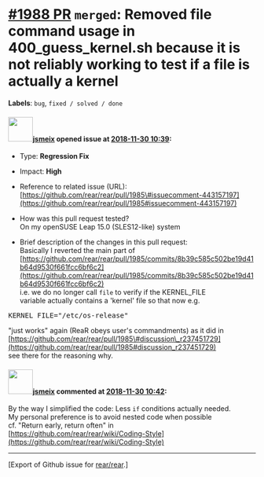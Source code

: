 [\#1988 PR](https://github.com/rear/rear/pull/1988) `merged`: Removed file command usage in 400\_guess\_kernel.sh because it is not reliably working to test if a file is actually a kernel
===========================================================================================================================================================================================

**Labels**: `bug`, `fixed / solved / done`

#### <img src="https://avatars.githubusercontent.com/u/1788608?u=925fc54e2ce01551392622446ece427f51e2f0ce&v=4" width="50">[jsmeix](https://github.com/jsmeix) opened issue at [2018-11-30 10:39](https://github.com/rear/rear/pull/1988):

-   Type: **Regression Fix**

-   Impact: **High**

-   Reference to related issue (URL):  
    [https://github.com/rear/rear/pull/1985\#issuecomment-443157197](https://github.com/rear/rear/pull/1985#issuecomment-443157197)

-   How was this pull request tested?  
    On my openSUSE Leap 15.0 (SLES12-like) system

-   Brief description of the changes in this pull request:  
    Basically I reverted the main part of  
    [https://github.com/rear/rear/pull/1985/commits/8b39c585c502be19d41b64d9530f661fcc6bf6c2](https://github.com/rear/rear/pull/1985/commits/8b39c585c502be19d41b64d9530f661fcc6bf6c2)  
    i.e. we do no longer call `file` to verify if the KERNEL\_FILE  
    variable actually contains a 'kernel' file so that now e.g.

<pre>
KERNEL_FILE="/etc/os-release"
</pre>

"just works" again (ReaR obeys user's commandments) as it did in  
[https://github.com/rear/rear/pull/1985\#discussion\_r237451729](https://github.com/rear/rear/pull/1985#discussion_r237451729)  
see there for the reasoning why.

#### <img src="https://avatars.githubusercontent.com/u/1788608?u=925fc54e2ce01551392622446ece427f51e2f0ce&v=4" width="50">[jsmeix](https://github.com/jsmeix) commented at [2018-11-30 10:42](https://github.com/rear/rear/pull/1988#issuecomment-443164265):

By the way I simplified the code: Less `if` conditions actually
needed.  
My personal preference is to avoid nested code when possible  
cf. "Return early, return often" in  
[https://github.com/rear/rear/wiki/Coding-Style](https://github.com/rear/rear/wiki/Coding-Style)

------------------------------------------------------------------------

\[Export of Github issue for
[rear/rear](https://github.com/rear/rear).\]
